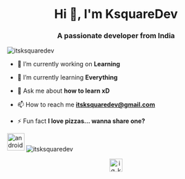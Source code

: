 <h1 align="center">Hi 👋, I'm KsquareDev</h1>
<h3 align="center">A passionate developer from India</h3>

<p align="left"> <img src="https://komarev.com/ghpvc/?username=itsksquaredev" alt="itsksquaredev" /> </p>

- 🔭 I’m currently working on **Learning**

- 🌱 I’m currently learning **Everything**

- 💬 Ask me about **how to learn xD**

- 📫 How to reach me **itsksquaredev@gmail.com**

- ⚡ Fun fact **I love pizzas... wanna share one?**

<p align="left"><img src="https://devicons.github.io/devicon/devicon.git/icons/android/android-original-wordmark.svg" alt="android" width="40" height="40"/>
  <img align="center" src="https://github-readme-stats.vercel.app/api?username=itsksquaredev&show_icons=true" alt="itsksquaredev" /></p>

<p align="center">
<a href="https://instagram.com/ig_ksquare" target="blank"><img align="center" src="https://cdn.jsdelivr.net/npm/simple-icons@3.0.1/icons/instagram.svg" alt="ig_ksquare" height="30" width="30" /></a>
</p>
